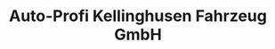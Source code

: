 ---
title: "Auto-Profi Kellinghusen Fahrzeug GmbH"
url: /kellinghusen/auto-profi-kellinghusen-fahrzeug-gmbh/
shop: Autowerkstatt
---